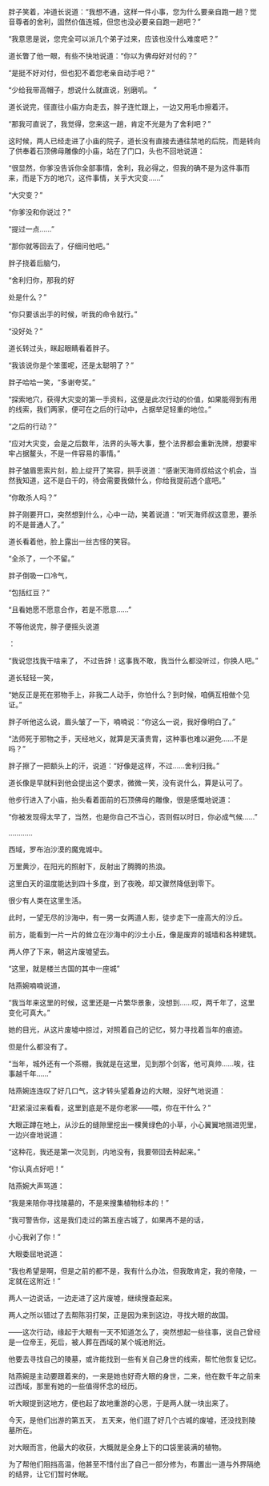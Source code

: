胖子笑着，冲道长说道：“我想不通，这样一件小事，您为什么要亲自跑一趟？觉音尊者的舍利，固然价值连城，但您也没必要亲自跑一趟吧？”

“我意思是说，您完全可以派几个弟子过来，应该也没什么难度吧？”

道长瞥了他一眼，有些不快地说道：“你以为佛母好对付的？”

“是挺不好对付，但也犯不着您老亲自动手吧？”

“少给我带高帽子，想说什么就直说，别磨叽。 ”

道长说完，径直往小庙方向走去，胖子连忙跟上，一边又用毛巾擦着汗。

“那我可直说了，我觉得，您来这一趟，肯定不光是为了舍利吧？”

这时候，两人已经走进了小庙的院子，道长没有直接去通往禁地的后院，而是转向了供奉着石顶佛母雕像的小庙，站在了门口，头也不回地说道：

“很显然，你爹没告诉你全部事情，舍利，我必得之，但我的确不是为这件事而来，而是下方的地穴，这件事情，关乎大灾变……”

“大灾变？”

“你爹没和你说过？”

“提过一点……”

“那你就等回去了，仔细问他吧。”

胖子挠着后脑勺，

“舍利归你，那我的好

处是什么？”

“你只要该出手的时候，听我的命令就行。”

“没好处？”

道长转过头，眯起眼睛看着胖子。

“我该说你是个笨蛋呢，还是太聪明了？”

胖子哈哈一笑，“多谢夸奖。”

“探索地穴，获得大灾变的第一手资料，这便是此次行动的价值，如果能得到有用的线索，我们两家，便可在之后的行动中，占据举足轻重的地位。”

“之后的行动？”

“应对大灾变，会是之后数年，法界的头等大事，整个法界都会重新洗牌，想要牢牢占据鳌头，不是一件容易的事情。”

胖子皱眉思索片刻，脸上绽开了笑容，拱手说道：“感谢天海师叔给这个机会，当然我知道，这不是白干的，待会需要我做什么，你给我提前透个底吧。”

“你敢杀人吗？”

胖子刚要开口，突然想到什么，心中一动，笑着说道：“听天海师叔这意思，要杀的不是普通人了。”

道长看着他，脸上露出一丝古怪的笑容。

“全杀了，一个不留。”

胖子倒吸一口冷气，

“包括红豆？”

“且看她愿不愿意合作，若是不愿意……”

不等他说完，胖子便摇头说道

：

“我说您找我干啥来了， 不过告辞！这事我不敢，我当什么都没听过，你换人吧。”

道长轻轻一笑，

“她反正是死在邪物手上，非我二人动手，你怕什么？到时候，咱俩互相做个见证。”

胖子听他这么说，眉头皱了一下，喃喃说：“你这么一说，我好像明白了。”

“法师死于邪物之手，天经地义，就算是天潢贵胄，这种事也难以避免……不是吗？”

胖子擦了一把额头上的汗，说道：“好像是这样，不过……舍利归我。”

道长像是早就料到他会提出这个要求，微微一笑，没有说什么，算是认可了。

他步行进入了小庙，抬头看着面前的石顶佛母的雕像，很是感慨地说道：

“你被发现得太早了，当然，也是你自己不当心，否则假以时日，你必成气候……”

…………

西域，罗布泊沙漠的魔鬼城中。

万里黄沙，在阳光的照射下，反射出了腾腾的热浪。

这里白天的温度能达到四十多度，到了夜晚，却又骤然降低到零下。

很少有人类在这里生活。

此时，一望无尽的沙海中，有一男一女两道人影，徒步走下一座高大的沙丘。

前方，能看到一片一片的耸立在沙海中的沙土小丘，像是废弃的城墙和各种建筑。

两人停了下来，朝这片废墟望去。

“这里，就是楼兰古国的其中一座城”

陆燕婉喃喃说道，

“我当年来这里的时候，这里还是一片繁华景象，没想到……哎，两千年了，这里变化可真大。”

她的目光，从这片废墟中掠过，对照着自己的记忆，努力寻找着当年的痕迹。

但是什么都没有了。

“当年，城外还有一个茶棚，我就是在这里，见到那个剑客，他可真帅……唉，往事越千年……”

陆燕婉连连叹了好几口气，这才转头望着身边的大眼，没好气地说道：

“赶紧滚过来看看，这里到底是不是你老家——喂，你在干什么？”

大眼正蹲在地上，从沙丘的缝隙里挖出一棵黄绿色的小草，小心翼翼地揣进兜里，一边兴奋地说道：

“这种花，我还是第一次见到，内地没有，我要带回去种起来。”

“你认真点好吧！”

陆燕婉大声骂道：

“我是来陪你寻找陵墓的，不是来搜集植物标本的！”

“我可警告你，这是我们走过的第五座古城了，如果再不是的话，

小心我剁了你！”

大眼委屈地说道：

“我也希望是啊，但是之前的都不是，我有什么办法，但我敢肯定，我的帝陵，一定就在这附近！”

两人一边说话，一边走进了这片废墟，继续搜查起来。

两人之所以错过了去帮陈羽打架，正是因为来到这边，寻找大眼的故国。

——这次行动，缘起于大眼有一天不知道怎么了，突然想起一些往事，说自己曾经是一位帝王，死后，被人葬在西域的某个城池附近。

他要去寻找自己的陵墓，或许能找到一些有关自己身世的线索，帮忙他恢复记忆。

陆燕婉是主动要跟着来的，一来是她也好奇大眼的身世，二来，他在数千年之前来过西域，那里有她的一些值得怀念的经历。

听大眼提到这地方，便也起了故地重游的心思，于是两人就一块出来了。

今天，是他们出游的第五天， 五天来，他们逛了好几个古城的废墟，还没找到陵墓所在。

对大眼而言，他最大的收获，大概就是全身上下的口袋里装满的植物。

为了帮他们阻挡高温，他甚至不惜付出了自己一部分修为，布置出一道与外界隔绝的结界，让它们暂时休眠。
